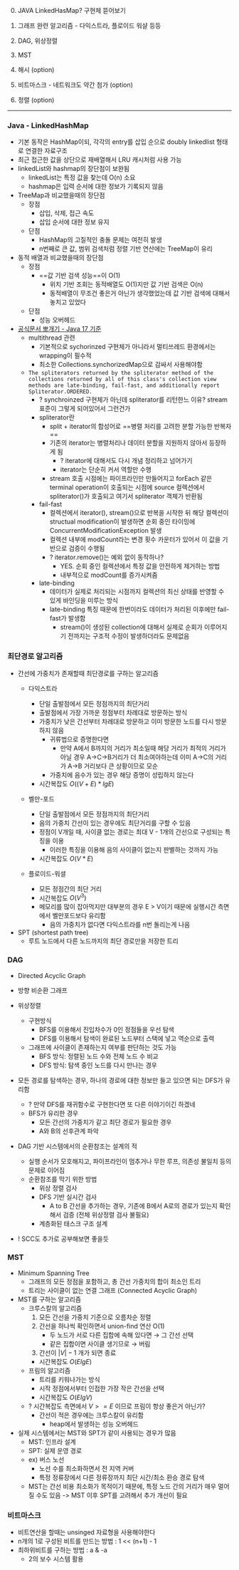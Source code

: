 0. JAVA LinkedHasMap? 구현체 뜯어보기

1. 그래프 완련 알고리즘 - 다익스트라, 플로이드 워샬 등등
2. DAG, 위상정렬
3. MST
4. 해시 (option)
5. 비트마스크 - 네트워크도 약간 첨가 (option)
6. 정렬 (option)


---
### Java - LinkedHashMap
- 기본 동작은 HashMap이되, 각각의 entry를 삽입 순으로 doubly linkedlist 형태로 연결한 자료구조
- 최근 접근한 값을 상단으로 재배열해서 LRU 캐시처럼 사용 가능
- linkedList와 hashmap의 장단점이 보완됨
	- linkedList는 특정 값을 찾는데 O(n) 소요
	- hashmap은 입력 순서에 대한 정보가 기록되지 않음
- TreeMap과 비교했을때의 장단점
	- 장점
		- 삽입, 삭제, 접근 속도
		- 삽입 순서에 대한 정보 유지
	- 단점
		- HashMap의 고질적인 충돌 문제는 여전히 발생
		- n번째로 큰 값, 범위 검색처럼 정렬 기반 연산에는 TreeMap이 유리
- 동적 배열과 비교했을때의 장단점
	- 장점
		- ==값 기반 검색 성능==이 O(1)
			- 위치 기반 조회는 동적배열도 O(1)지만 값 기반 검색은 O(n)
			- 동적배열이 무조건 좋은거 아닌가 생각했었는데 값 기반 검색에 대해서 놓치고 있었다
	- 단점
		- 성능 오버헤드
- [공식문서 뽀개기 - Java 17 기준](https://docs.oracle.com/en/java/javase/17/docs/api/java.base/java/util/LinkedHashMap.html)
	- multithread 관련
		- 기본적으로 sychorinzed 구현체가 아니라서 멀티쓰레드 환경에서는 wrapping이 필수적
		- 최소한 Collections.synchorizedMap으로 감싸서 사용해야함
	- `The spliterators returned by the spliterator method of the collections returned by all of this class's collection view methods are late-binding, fail-fast, and additionally report Spliterator.ORDERED.`
		- ? synchroinzed 구현체가 아닌데 spliterator를 리턴한느 이유? stream 표준이 그렇게 되어있어서 그런건가
		- spliterator란
			- split + iterator의 합성어로 ==병렬 처리를 고려한 분할 가능한 반복자==
			- 기존의 iterator는 병렬처리나 데이터 분할을 지원하지 않아서 등장하게 됨
				- ? iterator에 대해서도 다시 개념 정리하고 넘어가기
				- iterator는 단순히 커서 역할만 수행
			- stream 호출 시점에는 파이프라인만 만들어지고 forEach 같은 terminal operation이 호출되는 시점에 source 컬렉션에서 spliterator()가 호출되고 여기서 spliterator 객체가 반환됨
		- fail-fast
			- 컬렉션에서 iterator(), stream()으로 반복을 시작한 뒤 해당 컬렉션이 structual modification이 발생하면 순회 중인 타이밍에 ConcurrentModificationException 발생
			- 컬렉션 내부에 modCount라는 변경 횟수 카운터가 있어서 이 값을 기반으로 검증이 수행됨
			- ? iterator.remove()는 예외 없이 동작하나?
				- YES. 순회 중인 컬렉션에서 특정 값을 안전하게 제거하는 방법
				- 내부적으로 modCount를 증가시켜줌
		- late-binding
			- 데이터가 실제로 처리되는 시점까지 컬렉션의 최신 상태를 반영할 수 있게 바인딩을 미루는 방식
			- late-binding 특징 때문에 한번이라도 데이터가 처리된 이후에만 fail-fast가 발생함
				- stream()이 생성된 collection에 대해서 실제로 순회가 이루어지기 전까지는 구조적 수정이 발생하더라도 문제없음

### 최단경로 알고리즘
- 간선에 가중치가 존재할때 최단경로를 구하는 알고리즘
	- 다익스트라
		- 단일 출발점에서 모든 정점까지의 최단거리
		- 출발점에서 가장 가까운 정점부터 차례대로 방문하는 방식
		- 가중치가 낮은 간선부터 차례대로 방문하고 이미 방문한 노드를 다시 방문하지 않음
			- 귀류법으로 증명한다면
				- 만약 A에서 B까지의 거리가 최소일때 해당 거리가 최적의 거리가 아닐 경우 A->C->B거리가 더 최소여야하는데 이미 A->C의 거리가 A->B 거리보다 큰 상황이므로 모순
			- 가중치에 음수가 있는 경우 해당 증명이 성립하지 않는다
		- 시간복잡도 $O((V+E)*lgE)$

	- 벨만-포드
		- 단일 출발점에서 모든 정점까지의 최단거리
		- 음의 가중치 간선이 있는 경우에도 최단거리를 구할 수 있음
		- 정점이 V개일 때, 사이클 없는 경로는 최대 V - 1개의 간선으로 구성되는 특징을 이용
			- 이러한 특징을 이용해 음의 사이클이 없는지 판별하는 것까지 가능
		- 시간복잡도 $O(V*E)$
	- 플로이드-워셜
		- 모든 정점간의 최단 거리
		- 시간복잡도 $O(V^3)$
		- 메모리를 많이 잡아먹지만 대부분의 경우 E > V이기 때문에 실행시간 측면에서 벨만포드보다 유리함
			- 음의 가중치가 없다면 다익스트라를 n번 돌리는게 나음
- SPT (shortest path tree)
	- 루트 노드에서 다른 노드까지의 최단 경로만을 저장한 트리

### DAG
- Directed Acyclic Graph
- 방향 비순환 그래프
- 위상정렬
	- 구현방식
		- BFS를 이용해서 진입차수가 0인 정점들을 우선 탐색
		- DFS를 이용해서 탐색이 완료된 노드부터 스택에 넣고 역순으로 출력
	- 그래프에 사이클이 존재하는지 여부를 판단하는 것도 가능
		- BFS 방식: 정렬된 노드 수와 전체 노드 수 비교
		- DFS 방식: 탐색 중인 노드를 다시 만나는 경우
- 모든 경로를 탐색하는 경우, 하나의 경로에 대한 정보만 들고 있으면 되는 DFS가 유리함
	- ? 만약 DFS를 재귀함수로 구현한다면 또 다른 이야기이긴 하겠네
	- BFS가 유리한 경우
		- 모든 간선의 가중치가 같고 최단 경로가 필요한 경우
		- A와 B의 선후관계 파악
- DAG 기반 시스템에서의 순환참조는 설계의 적
	- 실행 순서가 모호해지고, 파이프라인이 멈추거나 무한 루프, 의존성 불일치 등의 문제로 이어짐
	- 순환참조를 막기 위한 방법
		- 위상 정렬 검사
		- DFS 기반 실시간 검사
			- A to B 간선을 추가하는 경우, 기존에 B에서 A로의 경로가 있는지 확인해서 검증 (전체 위상정렬 검사 불필요)
		- 계층화된 태스크 구조 설계

- ! SCC도 추가로 공부해보면 좋을듯

### MST
- Minimum Spanning Tree
	- 그래프의 모든 정점을 포함하고, 총 간선 가중치의 합이 최소인 트리
	- 트리는 사이클이 없는 연결 그래프 (Connected Acyclic Graph)
- MST를 구하는 알고리즘
	- 크루스칼의 알고리즘
		1.	모든 간선을 가중치 기준으로 오름차순 정렬
		2.	간선을 하나씩 확인하면서 union-find 연산 O(1)
			- 두 노드가 서로 다른 집합에 속해 있다면 → 그 간선 선택
			- 같은 집합이면 사이클 생기므로 → 버림
		3.	간선이 $|V| - 1$ 개가 되면 종료
		- 시간복잡도 $O(ElgE)$
	- 프림의 알고리즘
		- 트리를 키워나가는 방식
		- 시작 정점에서부터 인접한 가장 작은 간선을 선택
		- 시간복잡도 $O(ElgV)$
	- ? 시간복잡도 측면에서 $V>=E$ 이므로 프림이 항상 좋은거 아닌가?
		- 간선이 적은 경우에는 크루스칼이 유리함
			- heap에서 발생하는 성능 오버헤드
- 실제 시스템에서는 MST와 SPT가 같이 사용되는 경우가 많음
	- MST: 인프라 설계
	- SPT: 실제 운영 경로
	- ex) 버스 노선
		- 노선 수를 최소화하면서 전 지역 커버
		- 특정 정류장에서 다른 정류장까지 최단 시간/최소 환승 경로 탐색
	- MST는 간선 비용 최소화가 목적이기 때문에, 특정 노드 간의 거리가 매우 멀어질 수도 있음 -> MST 이후 SPT를 고려해서 추가 개선이 필요

### 비트마스크
- 비트연산을 할때는 unsinged 자료형을 사용해야한다
- n개의 1로 구성된 비트를 만드는 방법 : 1 << (n+1) - 1
- 최하위비트를 구하는 방법 : a & -a
	- 2의 보수 시스템 활용
